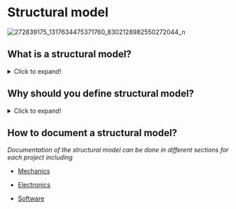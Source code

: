 # **Structural model**


![272839175_1317634475371760_8302128982550272044_n](https://user-images.githubusercontent.com/95290174/152989835-24c38d77-8cbb-4f05-a73a-fbf42928a32e.png)



## **What is a structural model?**
<details>
  <summary>Click to expand!</summary>
  
* A structure is a description of the components (the combination of parts) of a product and their relationships.
* An opportunity to specify the geometric elements, dimensions, topology, and other physical properties of the product.
* The structures are the potential solutions (concepts) as the result of the conceptual design phase.
* The structural model comprises the set of mechanics theories that obey physical laws required to study and predict the behavior of structures.
</details>

## **Why should you define structural model?**
<details>
  <summary>Click to expand!</summary>
  
* A structural model helps to describe the geometric elements (design feature, dimensions, constraints, etc.), topology (assembly constraint between components, tolerances, components mating conditions, etc.), and characteristics of the product.
* A structural model helps to decide the physical form of the product and its components to ensure that the structure is fit for its intended purpose. 
* Structural model provides users with a physical model of the product, components, and characteristics of the material at the design phase that enable the stakeholder to understand the geometry, material reaction to external factors, etc.
* The structural model ensures that the structures are safe and fulfill the functions for which they were built.
</details>

## **How to document a structural model?**

*Documentation of the structural model can be done in different sections for each project including*

* [Mechanics](https://github.com/OPEN-NEXT/WP2.3-Guideline-and-templatefor-documentation-of-OSH-design-reuse/tree/main/Documentation/3.%20Design/Structural%20model/Mechanics)

* [Electronics](https://github.com/OPEN-NEXT/WP2.3-Guideline-and-templatefor-documentation-of-OSH-design-reuse/tree/main/Documentation/3.%20Design/Structural%20model/Electronics)

* [Software](https://github.com/OPEN-NEXT/WP2.3-Guideline-and-templatefor-documentation-of-OSH-design-reuse/tree/main/Documentation/3.%20Design/Structural%20model/Software)

